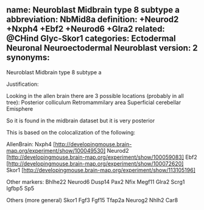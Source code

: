 name: Neuroblast Midbrain type 8 subtype a
abbreviation: NbMid8a
definition: +Neurod2 +Nxph4 +Ebf2 +Neurod6 +Glra2
related: @CHind Glyc-Skor1
categories: Ectodermal Neuronal Neuroectodermal Neuroblast
version: 2
synonyms:
---

Neuroblast Midbrain type 8 subtype a

Justification:

Looking in the allen brain there are 3 possible locations (probably in all tree):
Posterior colliculum
Retromammilary area
Superficial cerebellar Emisphere

So it is found in the midbrain dataset but it is very posterior

This is based on the colocalization of the following:

AllenBrain:
Nxph4
[http://developingmouse.brain-map.org/experiment/show/100049530]
Neurod2
[http://developingmouse.brain-map.org/experiment/show/100059083]
Ebf2
[http://developingmouse.brain-map.org/experiment/show/100072620]
Skor1
[http://developingmouse.brain-map.org/experiment/show/113105196]


Other markers:
Bhlhe22
Neurod6
Dusp14
Pax2
Nfix
Megf11
Glra2
Scrg1
Igfbp5
Sp5

Others (more general)
Skor1
Fgf3
Fgf15 
Tfap2a 
Neurog2 
Nhlh2 
Car8 